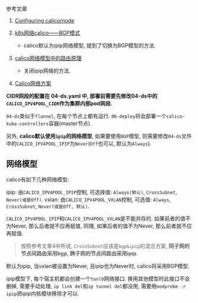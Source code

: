 参考文章

1. [Configuring calico/node](https://docs.projectcalico.org/v3.10/reference/node/configuration#ip-setting)

2. [k8s网络calico——BGP模式](https://www.cnblogs.com/jinxj/p/9414830.html)
    - calico默认为ipip网络模型, 提到了切换为BGP模型的方法.
3. [calico网络模型中的路由原理](https://segmentfault.com/a/1190000016565044)
    - 关闭ipip网络的方法.
4. [Calico网络方案](https://www.cnblogs.com/netonline/p/9720279.html)

**CIDR网段的配置在 04-ds.yaml 中, 部署前需要先修改04-ds中的`CALICO_IPV4POOL_CIDR`作为集群内部pod网段.**

`04-ds`类似于`flannel`, 在每个节点上都有运行. `06-deploy`将会部署一个`calico-kube-controllers`容器(master节点).

另外, **calico默认使用`ipip`的网络模型**, 如果要使用`BGP`模型, 则需要修改`04-ds`文件中的`CALICO_IPV4POOL_IPIP`为`Never`(`Off`也可以, 默认为`Always`).

## 网络模型

calico有如下几种网络模型:

ipip: 由`CALICO_IPV4POOL_IPIP`控制, 可选择值: `Always(默认)`, `CrossSubnet`, `Never(或是Off)`.
vxlan: 由`CALICO_IPV4POOL_VXLAN`控制, 可选值: `Always`, `CrossSubnet`, `Never(或是Off, 默认)`.

`CALICO_IPV4POOL_IPIP`和`CALICO_IPV4POOL_VXLAN`是不能共存的. 如果前者的值不为Never, 那么后者就不应再赋值, 同理, 如果后者的值不为Never, 那么前者就不应再赋值.

> 按照参考文章4中所说, `CrossSubnet`应该是`bgp&ipip`的混合方案, **同子网的节点间路由采用bgp, 跨子网的节点间路由采用ipip**.

默认为ipip, 当vxlan被设置为Never, 且ipip也为Never时, calico将采用BGP模型.

ipip模型下, 每个宿主机都会创建一个`tunl0`网络接口. 换用其他模型时此接口不会删掉, 需要手动处理, `ip link del`和`ip tunnel del`都没用, 需要用`modprobe -r ipip`把ipip内核模块移除才可以.
